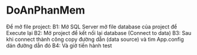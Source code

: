 # DoAnPhanMem
Để mở file project:
B1: Mở SQL Server mở file database của project để Execute lại
B2: Mở project để kết nối lại database (Connect to data)
B3: Sau khi connect thành công copy đường dẫn (data source) và tìm App.config dán đường dẫn đó
B4: Và giờ tiến hành test 
